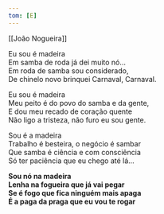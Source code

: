 ```yaml
---
tom: [E]
---
```


[[João Nogueira]]

Eu sou é madeira  
Em samba de roda já dei muito nó...  
Em roda de samba sou considerado,  
De chinelo novo brinquei Carnaval, Carnaval.

Eu sou é madeira  
Meu peito é do povo do samba e da gente,  
E dou meu recado de coração quente  
Não ligo a tristeza, não furo eu sou gente.

Sou é a madeira  
Trabalho é besteira, o negócio é sambar  
Que samba é ciência e com consciência  
Só ter paciência que eu chego até lá...

**Sou nó na madeira  
Lenha na fogueira que já vai pegar  
Se é fogo que fica ninguém mais apaga  
É a paga da praga que eu vou te rogar**